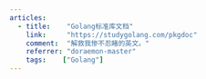```yaml
---
articles:
  - title:    "Golang标准库文档"
    link:     "https://studygolang.com/pkgdoc"
    comment:  "解救我惨不忍睹的英文。"
    referrer: "doraemon-master"
    tags:    ["Golang"]
---
```

